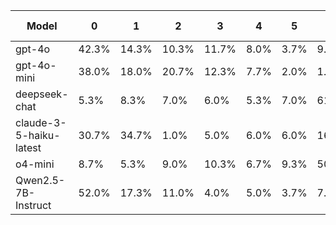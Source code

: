 | Model | 0 | 1 | 2 | 3 | 4 | 5 | 6+ | % Zero | QMs/300 | QMs/Nonzero |
|-------|----|----|----|----|----|----|-----|--------|---------|-------------|
| gpt-4o | 42.3% | 14.3% | 10.3% | 11.7% | 8.0% | 3.7% | 9.7% | 42.3% | 1.90 | 3.30 |
| gpt-4o-mini | 38.0% | 18.0% | 20.7% | 12.3% | 7.7% | 2.0% | 1.3% | 38.0% | 1.45 | 2.34 |
| deepseek-chat | 5.3% | 8.3% | 7.0% | 6.0% | 5.3% | 7.0% | 61.0% | 5.3% | 7.08 | 7.48 |
| claude-3-5-haiku-latest | 30.7% | 34.7% | 1.0% | 5.0% | 6.0% | 6.0% | 16.7% | 30.7% | 2.46 | 3.54 |
| o4-mini | 8.7% | 5.3% | 9.0% | 10.3% | 6.7% | 9.3% | 50.7% | 8.7% | 6.32 | 6.92 |
| Qwen2.5-7B-Instruct | 52.0% | 17.3% | 11.0% | 4.0% | 5.0% | 3.7% | 7.0% | 52.0% | 1.44 | 3.00 |
